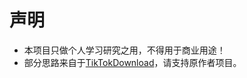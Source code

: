 # 声明
- 本项目只做个人学习研究之用，不得用于商业用途！
- 部分思路来自于[TikTokDownload](https://github.com/Johnserf-Seed/TikTokDownload)，请支持原作者项目。